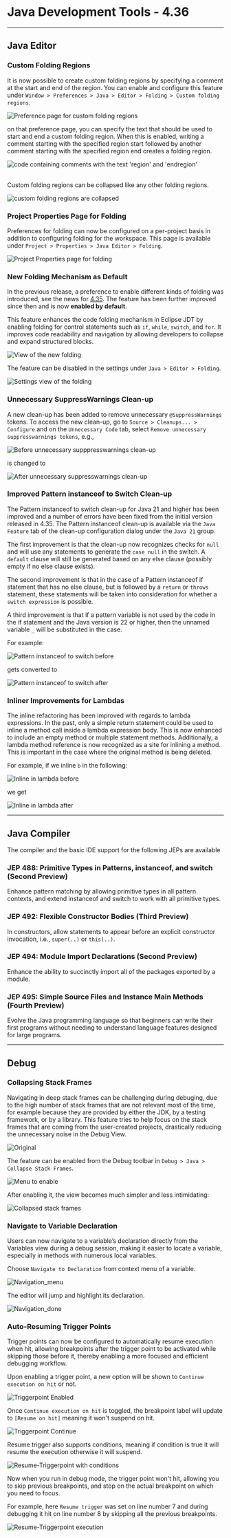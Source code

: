 # Java Development Tools - 4.36

<!--
---
## Java&trade; XX Support 
-->

<!--
---
## JUnit
-->

---
## Java Editor

### Custom Folding Regions

It is now possible to create custom folding regions by specifying a comment at the start and end of the region.
You can enable and configure this feature under `Window > Preferences > Java > Editor > Folding > Custom folding regions`.

![Preference page for custom folding regions](images/custom_folding_regions_preferences.png)

on that preference page, you can specify the text that should be used to start and end a custom folding region.
When this is enabled,
writing a comment starting with the specified region start followed by another comment starting with the specified region end creates a folding region.

![code containing comments with the text 'region' and 'endregion'](images/custom_folding_regions_code_expanded.png)
					
<br/>
Custom folding regions can be collapsed like any other folding regions.

![custom folding regions are collapsed](images/custom_folding_regions_code_collapsed.png)
					
### Project Properties Page for Folding
				
Preferences for folding can now be configured on a per-project basis in addition to configuring folding for the workspace.
This page is available under `Project > Properties > Java Editor > Folding`.

![Project Properties page for folding](images/folding_property_page.png)
			
### New Folding Mechanism as Default

In the previous release, a preference to enable different kinds of folding was introduced,
see the news for [4.35](../4.35/jdt.html#new-folding).
The feature has been further improved since then and is now **enabled by default**.

This feature enhances the code folding mechanism in Eclipse JDT by enabling folding for control statements
such as `if`, `while`, `switch`, and `for`.
It improves code readability and navigation by allowing developers to collapse and expand structured blocks.

![View of the new folding](images/new-folding.png)

The feature can be disabled in the settings under `Java > Editor > Folding`.


![Settings view of the folding](images/settings-folding.png)

### Unnecessary SuppressWarnings Clean-up

A new clean-up has been added to remove unnecessary `@SuppressWarnings` tokens.
To access the new clean-up, go to `Source > Cleanups... > Configure` and on the `Unnecessary Code` tab, select `Remove unnecessary suppresswarnings tokens`, e.g.,

![Before unnecessary supppresswarnings clean-up](images/unnecessary-before.png)

is changed to

![After unnecessary suppresswarnings clean-up](images/unnecessary-after.png)

### Improved Pattern instanceof to Switch Clean-up

The Pattern instanceof to switch clean-up for Java 21 and higher has been improved and a number of errors have been fixed from the initial version released in 4.35.
The Pattern instanceof clean-up is available via the `Java Feature` tab of the clean-up configuration dialog under the `Java 21` group.

The first improvement is that the clean-up now recognizes checks for `null` and will use any statements to generate the `case null` in the switch.
A `default` clause will still be generated based on any else clause (possibly empty if no else clause exists).

The second improvement is that in the case of a Pattern instanceof if statement that has no else clause,
but is followed by a `return` or `throws` statement,
these statements will be taken into consideration for whether a `switch expression` is possible.

A third improvement is that if a pattern variable is not used by the code in the if statement and the Java version is 22 or higher, then the unnamed variable `_` will be substituted in the case.

For example:

![Pattern instanceof to switch before](images/pattern-instanceof-before.png)

gets converted to

![Pattern instanceof to switch after](images/pattern-instanceof-after.png)

### Inliner Improvements for Lambdas

The inline refactoring has been improved with regards to lambda expressions.
In the past, only a simple return statement could be used to inline a method call inside a lambda expression body.
This is now enhanced to include an empty method or multiple statement methods.
Additionally, a lambda method reference is now recognized as a site for inlining a method.
This is important in the case where the original method is being deleted.

For example, if we inline `b` in the following:

![Inline in lambda before](images/lambda-inline-before.png)

we get

![Inline in lambda after](images/lambda-inline-after.png)

<!--
---
## Java Views and Dialogs
-->

---
## Java Compiler

The compiler and the basic IDE support for the following JEPs are available

### JEP 488: Primitive Types in Patterns, instanceof, and switch (Second Preview)
Enhance pattern matching by allowing primitive types in all pattern contexts, and extend instanceof and switch to work with all primitive types.
### JEP 492: Flexible Constructor Bodies (Third Preview)
In constructors, allow statements to appear before an explicit constructor invocation, i.e., `super(..)` or `this(..)`.
### JEP 494: Module Import Declarations (Second Preview)
Enhance the ability to succinctly import all of the packages exported by a module.
### JEP 495: Simple Source Files and Instance Main Methods (Fourth Preview)
Evolve the Java programming language so that beginners can write their first programs without needing to understand language features designed for large programs.


<!--
---
## Java Formatter
-->
			
---
## Debug

### Collapsing Stack Frames

Navigating in deep stack frames can be challenging during debuging, due to the high number of stack frames that are not relevant most of the time,
for example because they are provided by either the JDK, by a testing framework, or by a library.
This feature tries to help focus on the stack frames that are coming from the user-created projects,
drastically reducing the unnecessary noise in the Debug View.

![Original](images/not-collapsed.png)

The feature can be enabled from the Debug toolbar in `Debug > Java > Collapse Stack Frames`.

![Menu to enable](images/menuitem.png)

After enabling it, the view becomes much simpler and less intimidating:

![Collapsed stack frames](images/collapsed.png)

### Navigate to Variable Declaration

Users can now navigate to a variable’s declaration directly from the Variables view during a debug session,
making it easier to locate a variable, especially in methods with numerous local variables.

Choose `Navigate to Declaration` from context menu of a variable.

![Navigation_menu](images/NavigateToDeclareMenu.png)

The editor will jump and highlight its declaration.

![Navigation_done](images/Navigation.png)

### Auto-Resuming Trigger Points

Trigger points can now be configured to automatically resume execution when hit,
allowing breakpoints after the trigger point to be activated while skipping those before it,
thereby enabling a more focused and efficient debugging workflow.

Upon enabling a trigger point, a new option will be shown to `Continue execution on hit` or not.

![Triggerpoint Enabled](images/TriggerEnabled.png)

Once `Continue execution on hit` is toggled, the breakpoint label will update to `[Resume on hit]` meaning it won't suspend on hit.

![Triggerpoint Continue](images/TriggerContinue.png)

Resume trigger also supports conditions, meaning if condition is true it will resume the execution otherwise it will suspend.

![Resume-Triggerpoint with conditions](images/ResumeWithCondition.png)

Now when you run in debug mode, the trigger point won't hit, allowing you to skip previous breakpoints, and stop on the actual breakpoint on which you need to focus.

For example, here `Resume trigger` was set on line number 7 and during debugging it hit on line number 8 by skipping all the previous breakpoints.

![Resume-Triggerpoint execution](images/TriggerExecution.png)

<!--
### JDT Developers
-->
					

